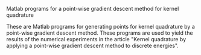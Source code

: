 Matlab programs for a point-wise gradient descent method for kernel quadrature

These are Matlab programs for generating points for kernel quadrature by a point-wise gradient descent method. These programs are used to yield the results of the numerical experiments in the article "Kernel quadrature by applying a point-wise gradient descent method to discrete energies". 
